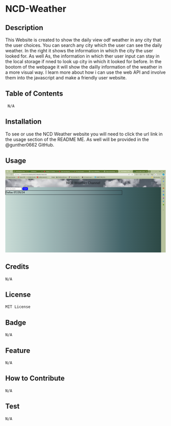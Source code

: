 # NCD-Weather

## Description

This Website is created to show the daily view odf weather in any city that the user choices. You can search any city which the user can see the daily weather. In the right it shows the information in which the city the user looked for. As well As, the information in which ther user input can stay in the local storage if nned to look up city in which it looked for before. In the bootom of the webpage it will show the dailly information of the weather in a more visual way. I learn more about how i can use the web API and involve them into the javascript and make a friendly user website.

## Table of Contents

     N/A

## Installation

To see or use the NCD Weather website you will need to click the url link in the usage section of the README ME. As well will be provided in the @gunther0662 GitHub.

## Usage

![NCD Weather](image.png)

## Credits

    N/A

## License

    MIT License 

## Badge

    N/A

## Feature

    N/A

## How to Contribute

    N/A

## Test

    N/A